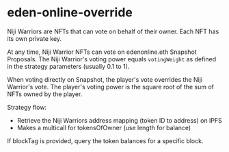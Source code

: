 # eden-online-override

Niji Warriors are NFTs that can vote on behalf of their owner. Each NFT has its own private key.

At any time, Niji Warrior NFTs can vote on edenonline.eth Snapshot Proposals.
The Niji Warrior's voting power equals `votingWeight` as defined in the strategy parameters (usually 0.1 to 1).

When voting directly on Snapshot, the player's vote overrides the Niji Warrior's vote.
The player's voting power is the square root of the sum of NFTs owned by the player.

Strategy flow:

- Retrieve the Niji Warriors address mapping (token ID to address) on IPFS
- Makes a multicall for tokensOfOwner (use length for balance)

If blockTag is provided, query the token balances for a specific block.
